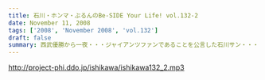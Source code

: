 ```yaml
---
title: 石川・ホンマ・ぶるんのBe-SIDE Your Life! vol.132-2
date: November 11, 2008
tags: ['2008', 'November 2008', 'vol.132']
draft: false
summary: 西武優勝から一夜・・・ジャイアンツファンであることを公言した石川サン・・・ありゃりゃ、意外とご贔屓チームがいることを知らなかったビーサイメンバーでした・・・NAMAE
---
```


http://project-phi.ddo.jp/ishikawa/ishikawa132_2.mp3
